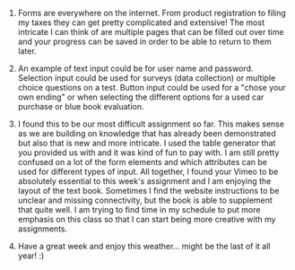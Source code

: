 1. Forms are everywhere on the internet. From product registration to filing my taxes they can get pretty complicated and extensive!  The most intricate I can think of are multiple pages that can be filled out over time and your progress can be saved in order to be able to return to them later.

2. An example of text input could be for user name and password.
Selection input could be used for surveys (data collection) or multiple choice questions on a test.
Button input could be used for a "chose your own ending" or when selecting the different options for a used car purchase or blue book evaluation.

3. I found this to be our most difficult assignment so far. This makes sense as we are building on knowledge that has already been demonstrated but also that is new and more intricate.  I used the table generator that you provided us with and it was kind of fun to pay with.  I am still pretty confused on a lot of the form elements and which attributes can be used for different types of input.  All together, I found your Vimeo to be absolutely essential to this week's assignment and I am enjoying the layout of the text book.  Sometimes I find the website instructions to be unclear and missing connectivity, but the book is able to supplement that quite well.  I am trying to find time in my schedule to put more emphasis on this class so that I can start being more creative with my assignments.

4. Have a great week and enjoy this weather... might be the last of it all year! :) 
